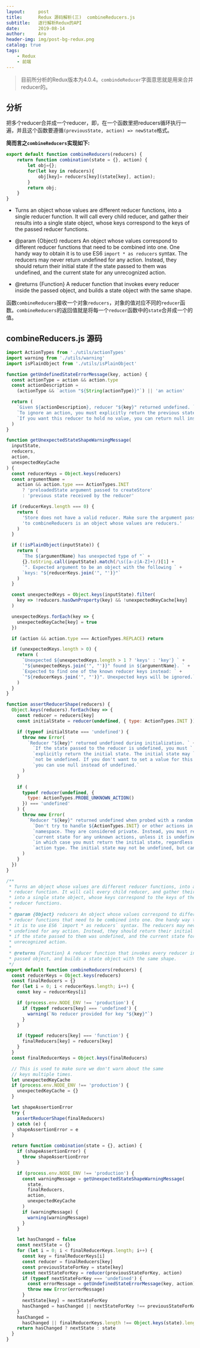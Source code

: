 ```yaml
---
layout:     post
title:      Redux 源码解析(三)  combineReducers.js
subtitle:   逐行解析Redux的API
date:       2019-08-14
author:     Aro
header-img: img/post-bg-redux.png
catalog: true
tags:
    - Redux
    - 前端
---
```


>目前所分析的Redux版本为4.0.4。`combindeReducer`字面意思就是用来合并reducer的。


## 分析

把多个reducer合并成一个reducer，即，在一个函数里把reducers循环执行一遍，并且这个函数要遵循`(previousState, action) => newState`格式。

**简而言之`combineReducers`实现如下:**

```js
export default function combineReducers(reducers) {
    return function combination(state = {}, action) {
        let obj={};
        for(let key in reducers){
            obj[key]= reducers[key](state[key], action);
        }
        return obj;
    }
}
```

- Turns an object whose values are different reducer functions, into a single reducer function. It will call every child reducer, and gather their results into a single state object, whose keys correspond to the keys of the passed reducer functions.

- @param {Object} reducers An object whose values correspond to different reducer functions that need to be combined into one. One handy way to obtain it is to use ES6 `import * as reducers` syntax. The reducers may never return undefined for any action. Instead, they should return their initial state if the state passed to them was undefined, and the current state for any unrecognized action.

- @returns {Function} A reducer function that invokes every reducer inside the passed object, and builds a state object with the same shape.

函数`combineReducers`接收一个对象`reducers`，对象的值对应不同的`reducer`函数。`combineReducers`的返回值就是将每一个`reducer`函数中的`state`合并成一个的值。


## combineReducers.js 源码

```js
import ActionTypes from './utils/actionTypes'
import warning from './utils/warning'
import isPlainObject from './utils/isPlainObject'

function getUndefinedStateErrorMessage(key, action) {
  const actionType = action && action.type
  const actionDescription =
    (actionType && `action "${String(actionType)}"`) || 'an action'

  return (
    `Given ${actionDescription}, reducer "${key}" returned undefined. ` +
    `To ignore an action, you must explicitly return the previous state. ` +
    `If you want this reducer to hold no value, you can return null instead of undefined.`
  )
}

function getUnexpectedStateShapeWarningMessage(
  inputState,
  reducers,
  action,
  unexpectedKeyCache
) {
  const reducerKeys = Object.keys(reducers)
  const argumentName =
    action && action.type === ActionTypes.INIT
      ? 'preloadedState argument passed to createStore'
      : 'previous state received by the reducer'

  if (reducerKeys.length === 0) {
    return (
      'Store does not have a valid reducer. Make sure the argument passed ' +
      'to combineReducers is an object whose values are reducers.'
    )
  }

  if (!isPlainObject(inputState)) {
    return (
      `The ${argumentName} has unexpected type of "` +
      {}.toString.call(inputState).match(/\s([a-z|A-Z]+)/)[1] +
      `". Expected argument to be an object with the following ` +
      `keys: "${reducerKeys.join('", "')}"`
    )
  }

  const unexpectedKeys = Object.keys(inputState).filter(
    key => !reducers.hasOwnProperty(key) && !unexpectedKeyCache[key]
  )

  unexpectedKeys.forEach(key => {
    unexpectedKeyCache[key] = true
  })

  if (action && action.type === ActionTypes.REPLACE) return

  if (unexpectedKeys.length > 0) {
    return (
      `Unexpected ${unexpectedKeys.length > 1 ? 'keys' : 'key'} ` +
      `"${unexpectedKeys.join('", "')}" found in ${argumentName}. ` +
      `Expected to find one of the known reducer keys instead: ` +
      `"${reducerKeys.join('", "')}". Unexpected keys will be ignored.`
    )
  }
}

function assertReducerShape(reducers) {
  Object.keys(reducers).forEach(key => {
    const reducer = reducers[key]
    const initialState = reducer(undefined, { type: ActionTypes.INIT })

    if (typeof initialState === 'undefined') {
      throw new Error(
        `Reducer "${key}" returned undefined during initialization. ` +
          `If the state passed to the reducer is undefined, you must ` +
          `explicitly return the initial state. The initial state may ` +
          `not be undefined. If you don't want to set a value for this reducer, ` +
          `you can use null instead of undefined.`
      )
    }

    if (
      typeof reducer(undefined, {
        type: ActionTypes.PROBE_UNKNOWN_ACTION()
      }) === 'undefined'
    ) {
      throw new Error(
        `Reducer "${key}" returned undefined when probed with a random type. ` +
          `Don't try to handle ${ActionTypes.INIT} or other actions in "redux/*" ` +
          `namespace. They are considered private. Instead, you must return the ` +
          `current state for any unknown actions, unless it is undefined, ` +
          `in which case you must return the initial state, regardless of the ` +
          `action type. The initial state may not be undefined, but can be null.`
      )
    }
  })
}

/**
 * Turns an object whose values are different reducer functions, into a single
 * reducer function. It will call every child reducer, and gather their results
 * into a single state object, whose keys correspond to the keys of the passed
 * reducer functions.
 *
 * @param {Object} reducers An object whose values correspond to different
 * reducer functions that need to be combined into one. One handy way to obtain
 * it is to use ES6 `import * as reducers` syntax. The reducers may never return
 * undefined for any action. Instead, they should return their initial state
 * if the state passed to them was undefined, and the current state for any
 * unrecognized action.
 *
 * @returns {Function} A reducer function that invokes every reducer inside the
 * passed object, and builds a state object with the same shape.
 */
export default function combineReducers(reducers) {
  const reducerKeys = Object.keys(reducers)
  const finalReducers = {}
  for (let i = 0; i < reducerKeys.length; i++) {
    const key = reducerKeys[i]

    if (process.env.NODE_ENV !== 'production') {
      if (typeof reducers[key] === 'undefined') {
        warning(`No reducer provided for key "${key}"`)
      }
    }

    if (typeof reducers[key] === 'function') {
      finalReducers[key] = reducers[key]
    }
  }
  const finalReducerKeys = Object.keys(finalReducers)

  // This is used to make sure we don't warn about the same
  // keys multiple times.
  let unexpectedKeyCache
  if (process.env.NODE_ENV !== 'production') {
    unexpectedKeyCache = {}
  }

  let shapeAssertionError
  try {
    assertReducerShape(finalReducers)
  } catch (e) {
    shapeAssertionError = e
  }

  return function combination(state = {}, action) {
    if (shapeAssertionError) {
      throw shapeAssertionError
    }

    if (process.env.NODE_ENV !== 'production') {
      const warningMessage = getUnexpectedStateShapeWarningMessage(
        state,
        finalReducers,
        action,
        unexpectedKeyCache
      )
      if (warningMessage) {
        warning(warningMessage)
      }
    }

    let hasChanged = false
    const nextState = {}
    for (let i = 0; i < finalReducerKeys.length; i++) {
      const key = finalReducerKeys[i]
      const reducer = finalReducers[key]
      const previousStateForKey = state[key]
      const nextStateForKey = reducer(previousStateForKey, action)
      if (typeof nextStateForKey === 'undefined') {
        const errorMessage = getUndefinedStateErrorMessage(key, action)
        throw new Error(errorMessage)
      }
      nextState[key] = nextStateForKey
      hasChanged = hasChanged || nextStateForKey !== previousStateForKey
    }
    hasChanged =
      hasChanged || finalReducerKeys.length !== Object.keys(state).length
    return hasChanged ? nextState : state
  }
}
```

